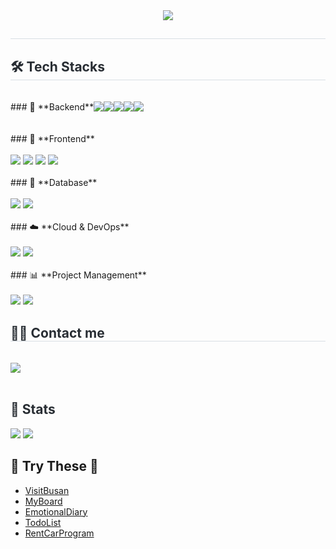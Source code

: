 <!-- 참고 링크 https://velog.io/@oka1313/Github-깃허브-프로필-꾸미기 -->
<!-- 참고 링크 https://github.com/rzashakeri/beautify-github-profile -->
<!-- 참고 링크 https://github.com/kyechan99/capsule-render -->
<!-- 참고 링크 https://github.com/DenverCoder1/readme-typing-svg -->

<!-- 깃허브 스탯 카드 
![LucasKim4321's GitHub stats](https://github-readme-stats.vercel.app/api?username=LucasKim4321&show_icons=true&theme=radical)
-->

<!--
**LucasKim4321/LucasKim4321** is a ✨ _special_ ✨ repository because its README.md (this file) appears on your GitHub profile.

Here are some ideas to get you started:

- 🔭 I’m currently working on ...
- 🌱 I’m currently learning ...
- 👯 I’m looking to collaborate on ...
- 🤔 I’m looking for help with ...
- 💬 Ask me about ...
- 📫 How to reach me: ...
- 😄 Pronouns: ...
- ⚡ Fun fact: ...
-->

<div align= "center">
   <img src="https://capsule-render.vercel.app/api?type=transparent&color=gradient&height=120&text=Kim's%20Garden%20🦄🦄&animation=fadeIn&fontColor=9edb1a&fontSize=60" />
</div>

<div style="text-align: left;"> 
   
   <h2 style="border-bottom: 1px solid #d8dee4; color: #282d33;">  </h2>  
   
   <div style="font-weight: 700; font-size: 15px; text-align: left; color: #282d33;">  </div> 

</div>

<div style="text-align: left;">

   <h2 style="border-bottom: 1px solid #d8dee4; color: #282d33;"> 🛠️ Tech Stacks </h2> <br> 

   <div style="margin: ; text-align: left;" "text-align: left;">
      <div style="display:flex;">
         ### 🚀 **Backend**<br><br>
         <img src="https://img.shields.io/badge/Python-3776AB?style=for-the-badge&logo=Python&logoColor=white">
         <img src="https://img.shields.io/badge/Java-007396?style=for-the-badge&logo=Java&logoColor=white">
         <img src="https://img.shields.io/badge/Spring%20Boot-6DB33F?style=for-the-badge&logo=SpringBoot&logoColor=white">
         <img src="https://img.shields.io/badge/Spring-6DB33F?style=for-the-badge&logo=Spring&logoColor=white">
         <img src="https://img.shields.io/badge/Node.js-339933?style=for-the-badge&logo=Node.js&logoColor=white">
         <br>
      </div>
      <div>
         <br>### 🎨 **Frontend**<br><br>
         <img src="https://img.shields.io/badge/HTML5-E34F26?style=for-the-badge&logo=HTML5&logoColor=white">
         <img src="https://img.shields.io/badge/CSS3-1572B6?style=for-the-badge&logo=CSS3&logoColor=white">
         <img src="https://img.shields.io/badge/JavaScript-F7DF1E?style=for-the-badge&logo=JavaScript&logoColor=black">
         <img src="https://img.shields.io/badge/React-20232A?style=for-the-badge&logo=React&logoColor=61DAFB">
         <br>
      </div>
      <div>
         <br>### 💾 **Database**<br><br>
         <img src="https://img.shields.io/badge/MariaDB-003545?style=for-the-badge&logo=MariaDB&logoColor=white">
         <img src="https://img.shields.io/badge/OracleDB-F80000?style=for-the-badge&logo=Oracle&logoColor=white">
         <br>
      </div>
      <div>
         <br>### ☁️ **Cloud & DevOps**<br><br>
         <img src="https://img.shields.io/badge/AWS-232F3E?style=for-the-badge&logo=AmazonAWS&logoColor=white">
         <img src="https://img.shields.io/badge/Docker-2496ED?style=for-the-badge&logo=Docker&logoColor=white">
         <br>
      </div>
      <div>
         <br>### 📊 **Project Management**<br><br>
         <img src="https://img.shields.io/badge/GitHub-181717?style=for-the-badge&logo=GitHub&logoColor=white">
         <img src="https://img.shields.io/badge/Notion-000000?style=for-the-badge&logo=Notion&logoColor=white">
         <br>
      </div>
<!--       <br>### 🧠 **AI / ML** -->
<!--       <img src="https://img.shields.io/badge/TensorFlow-FF6F00?style=for-the-badge&logo=TensorFlow&logoColor=white"> -->
<!--       <img src="https://img.shields.io/badge/PyTorch-EE4C2C?style=for-the-badge&logo=PyTorch&logoColor=white"> -->

   </div>

</div>

<div style="text-align: left;">

   <h2 style="border-bottom: 1px solid #d8dee4; color: #282d33;"> 🧑‍💻 Contact me </h2> <br> 
   
   <div style="text-align: left;">
<!--       <a href=https://velog.io/@hktysh/posts> <img src="https://img.shields.io/badge/Velog-20C997?style=for-the-badge&logo=Velog&logoColor=white&link=https://velog.io/@hktysh/posts"> </a> -->
      <a href=mailto:hktysh@nextrunners.co.kr> <img src="https://img.shields.io/badge/Gmail-EA4335?style=for-the-badge&logo=Gmail&logoColor=white&link=mailto:xowls0131@naver.com"> </a>
   </div>
   <br> 
   
   <div style="text-align: left;"> 
   </div> 

</div>

<div style="text-align: left;"> 

   <h2 style="border-bottom: 1px solid #; color: #282d33;"> 🏅 Stats </h2> 
   
   <div style="text-align: left;"> 
      <img src="https://github-readme-stats.vercel.app/api/top-langs/?username=LucasKim4321&layout=compact&hide=javascript,css,scss&langs_count=8"/>
      <img src=https://github-readme-stats.vercel.app/api?username=LucasKim4321&show_icons=true/>
   </div> 

</div>

## 🦄 Try These 🦄  

- [VisitBusan](http://52.79.160.254/visitbusan/)
- [MyBoard](http://52.79.160.254/myproject01/)
- [EmotionalDiary](http://lucaskim4321.github.io/EmotionalDiary/)
- [TodoList](http://lucaskim4321.github.io/TodoList/)
- [RentCarProgram](https://drive.google.com/file/d/1CdYUECcvakTfhUjO4FojU8fL7PWu74Z4/view?usp=sharing)



